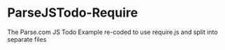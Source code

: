 # ParseJSTodo-Require
The Parse.com JS Todo Example re-coded to use require.js and split into separate files
